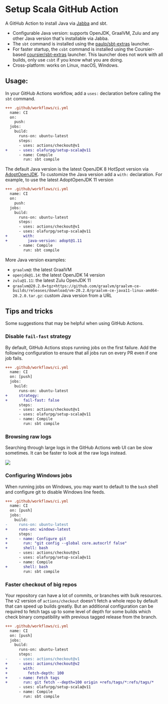 # Setup Scala GitHub Action

A GitHub Action to install Java via [Jabba](https://github.com/shyiko/jabba) and
sbt.

- Configurable Java version: supports OpenJDK, GraalVM, Zulu and any other Java
  version that's installable via Jabba.
- The `sbt` command is installed using the
  [paulp/sbt-extras](https://github.com/paulp/sbt-extras/) launcher.
- For faster startup, the `csbt` command is installed using the Coursier-based
  [coursier/sbt-extras](https://github.com/coursier/sbt-extras/) launcher. This
  launcher does not work with all builds, only use `csbt` if you know what you
  are doing.
- Cross-platform: works on Linux, macOS, Windows.

## Usage:

In your GitHub Actions workflow, add a `uses:` declaration before calling the
`sbt` command.

```diff
+++ .github/workflows/ci.yml
  name: CI
  on:
    push:
  jobs:
    build:
      runs-on: ubuntu-latest
      steps:
      - uses: actions/checkout@v1
+     - uses: olafurpg/setup-scala@v11
      - name: Compile
        run: sbt compile
```

The default Java version is the latest OpenJDK 8 HotSpot version via
[AdoptOpenJDK](https://adoptopenjdk.net/). To customize the Java version add a
`with:` declaration. For example, to use the latest AdoptOpenJDK 11 version

```diff
+++ .github/workflows/ci.yml
  name: CI
  on:
    push:
  jobs:
    build:
      runs-on: ubuntu-latest
      steps:
      - uses: actions/checkout@v1
      - uses: olafurpg/setup-scala@v11
+       with:
+         java-version: adopt@1.11
      - name: Compile
        run: sbt compile
```

More Java version examples:

- `graalvm@`: the latest GraalVM
- `openjdk@1.14`: the latest OpenJDK 14 version
- `zulu@1.11`: the latest Zulu OpenJDK 11
- `graalvm@20.2.0=tgz+https://github.com/graalvm/graalvm-ce-builds/releases/download/vm-20.2.0/graalvm-ce-java11-linux-amd64-20.2.0.tar.gz`:
  custom Java version from a URL

## Tips and tricks

Some suggestions that may be helpful when using GitHub Actions.

### Disable `fail-fast` strategy

By default, GitHub Actions stops running jobs on the first failure. Add the
following configuration to ensure that all jobs run on every PR even if one job
fails.

```diff
+++ .github/workflows/ci.yml
  name: CI
  on: [push]
  jobs:
    build:
      runs-on: ubuntu-latest
+     strategy:
+       fail-fast: false
      steps:
      - uses: actions/checkout@v1
      - uses: olafurpg/setup-scala@v11
      - name: Compile
        run: sbt compile
```

### Browsing raw logs

Searching through large logs in the GitHub Actions web UI can be slow sometimes.
It can be faster to look at the raw logs instead.

![](https://i.imgur.com/Xu29gwb.png)

### Configuring Windows jobs

When running jobs on Windows, you may want to default to the `bash` shell and
configure git to disable Windows line feeds.

```diff
+++ .github/workflows/ci.yml
  name: CI
  on: [push]
  jobs:
    build:
-     runs-on: ubuntu-latest
+     runs-on: windows-latest
      steps:
+     - name: Configure git
+       run: "git config --global core.autocrlf false"
+       shell: bash
      - uses: actions/checkout@v1
      - uses: olafurpg/setup-scala@v11
      - name: Compile
+       shell: bash
        run: sbt compile
```

### Faster checkout of big repos

Your repository can have a lot of commits, or branches with bulk resources. The
v2 version of `actions/checkout` doesn't fetch a whole repo by default that can
speed up builds greatly. But an additional configuration can be required to
fetch tags up to some level of depth for some builds which check binary
compatibility with previous tagged release from the branch.

```diff
+++ .github/workflows/ci.yml
  name: CI
  on: [push]
  jobs:
    build:
      runs-on: ubuntu-latest
      steps:
-     - uses: actions/checkout@v1
+     - uses: actions/checkout@v2
+       with:
+         fetch-depth: 100
+     - name: Fetch tags
+       run: git fetch --depth=100 origin +refs/tags/*:refs/tags/*
      - uses: olafurpg/setup-scala@v11
      - name: Compile
        run: sbt compile
```
